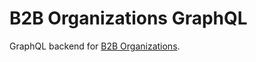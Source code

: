 # B2B Organizations GraphQL

GraphQL backend for [B2B Organizations](https://github.com/vtex-apps/b2b-organizations).
